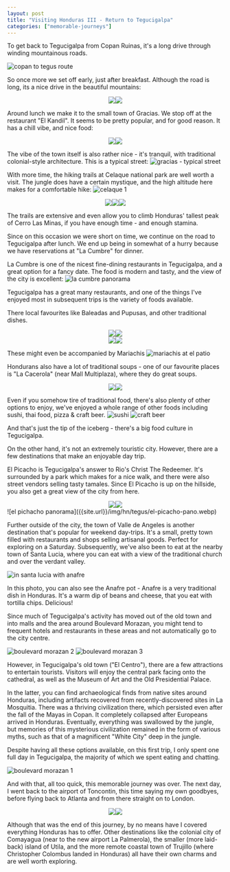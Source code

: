 ```yaml
---
layout: post
title: "Visiting Honduras III - Return to Tegucigalpa"
categories: ["memorable-journeys"]
---
```


To get back to Tegucigalpa from Copan Ruinas, it's a long drive through winding mountainous roads. 

![copan to tegus route]({{site.url}}/img/hn/tegus/route-copan-tegus.webp)

So once more we set off early, just after breakfast. Although the road is long, its a nice drive in the beautiful mountains:

<div style="display: flex; justify-content: center; width: 96%; margin-left: auto; margin-right: auto">
<img class="inlineimg" src="{{site.url}}/img/hn/tegus/gracias-road-1.webp" style="max-width: 49%"/>
<img class="inlineimg" src="{{site.url}}/img/hn/tegus/gracias-road-2.webp" style="max-width: 49%"/>
</div>

Around lunch we make it to the small town of Gracias. We stop off at the restaurant "El Kandil". It seems to be pretty popular, and for good reason. It has a chill vibe, and nice food:

<div style="display: flex; justify-content: center; width: 96%; margin-left: auto; margin-right: auto">
<img class="inlineimg" src="{{site.url}}/img/hn/tegus/el-kandil-1.webp" style="max-width: 42%"/>
<img class="inlineimg" src="{{site.url}}/img/hn/tegus/el-kandil-2.webp" style="max-width: 57%"/>
</div>

The vibe of the town itself is also rather nice - it's tranquil, with traditional colonial-style architecture. This is a typical street:
![gracias - typical street]({{site.url}}/img/hn/tegus/gracias-street.webp)

With more time, the hiking trails at Celaque national park are well worth a visit. The jungle does have a certain mystique, and the high altitude here makes for a comfortable hike:
![celaque 1]({{site.url}}/img/hn/tegus/celaque-1.webp)
<div style="display: flex; justify-content: center; width: 96%; margin-left: auto; margin-right: auto">
<img class="inlineimg" src="{{site.url}}/img/hn/tegus/celaque-2.webp" style="max-width: 32%"/>
<img class="inlineimg" src="{{site.url}}/img/hn/tegus/celaque-3.webp" style="max-width: 32%"/>
<img class="inlineimg" src="{{site.url}}/img/hn/tegus/celaque-4.webp" style="max-width: 32%"/>
</div>

The trails are extensive and even allow you to climb Honduras' tallest peak of Cerro Las Minas, if you have enough time - and enough stamina.

Since on this occasion we were short on time, we continue on the road to Tegucigalpa after lunch. We end up being in somewhat of a hurry because we have reservations at "La Cumbre" for dinner.

La Cumbre is one of the nicest fine-dining restaurants in Tegucigalpa, and a great option for a fancy date. The food is modern and tasty, and the view of the city is excellent:
![la cumbre panorama]({{site.url}}/img/hn/tegus/la-cumbre-pano.webp)

Tegucigalpa has a great many restaurants, and one of the things I've enjoyed most in subsequent trips is the variety of foods available.

There local favourites like Baleadas and Pupusas, and other traditional dishes.
<div style="display: flex; justify-content: center; width: 96%; margin-left: auto; margin-right: auto">
<img class="inlineimg" src="{{site.url}}/img/hn/tegus/pupusas.webp" style="max-width: 49%"/>
<img class="inlineimg" src="{{site.url}}/img/hn/tegus/coco-baleadas.webp" style="max-width: 49%"/>
</div>
<div style="display: flex; justify-content: center; width: 96%; margin-left: auto; margin-right: auto">
<img class="inlineimg" src="{{site.url}}/img/hn/tegus/tajadas-dish.webp" style="max-width: 36%"/>
<img class="inlineimg" src="{{site.url}}/img/hn/tegus/el-patio-1.webp" style="max-width: 63%"/>
</div>

These might even be accompanied by Mariachis
![mariachis at el patio]({{site.url}}/img/hn/tegus/el-patio-mariachis.gif)

Hondurans also have a lot of traditional soups - one of our favourite places is "La Cacerola" (near Mall Multiplaza), where they do great soups.

<div style="display: flex; justify-content: center; width: 96%; margin-left: auto; margin-right: auto">
<img class="inlineimg" src="{{site.url}}/img/hn/tegus/cacerola-1.webp" style="max-width: 34%"/>
<img class="inlineimg" src="{{site.url}}/img/hn/tegus/cacerola-2.webp" style="max-width: 64%"/>
</div>

Even if you somehow tire of traditional food, there's also plenty of other options to enjoy, we've enjoyed a whole range of other foods including sushi, thai food, pizza & craft beer.
![sushi]({{site.url}}/img/hn/tegus/sushi.webp)
![craft beer]({{site.url}}/img/hn/tegus/craft-beer.webp)

And that's just the tip of the iceberg - there's a big food culture in Tegucigalpa.

On the other hand, it's not an extremely touristic city. However, there are a few destinations that make an enjoyable day trip.

El Picacho is Tegucigalpa's answer to Rio's Christ The Redeemer. It's surrounded by a park which makes for a nice walk, and there were also street vendors selling tasty tamales. Since El Picacho is up on the hillside, you also get a great view of the city from here.

<div style="display: flex; justify-content: center; width: 96%; margin-left: auto; margin-right: auto">
<img class="inlineimg" src="{{site.url}}/img/hn/tegus/el-picacho-1.webp" style="max-width: 49%"/>
<img class="inlineimg" src="{{site.url}}/img/hn/tegus/el-picacho-2.webp" style="max-width: 49%"/>
</div>
![el pichacho panorama]({{site.url}}/img/hn/tegus/el-picacho-pano.webp)



Further outside of the city, the town of Valle de Angeles is another destination that's popular for weekend day-trips. It's a small, pretty town filled with restaurants and shops selling artisanal goods. Perfect for exploring on a Saturday. Subsequently, we've also been to eat at the nearby town of Santa Lucia, where you can eat with a view of the traditional church and over the verdant valley.

![in santa lucia with anafre]({{site.url}}/img/hn/tegus/santa-lucia-anafre.webp)

In this photo, you can also see the Anafre pot - Anafre is a very traditional dish in Honduras. It's a warm dip of beans and cheese, that you eat with tortilla chips. Delicious!

Since much of Tegucigalpa's activity has moved out of the old town and into malls and the area around Boulevard Morazan, you might tend to frequent hotels and restaurants in these areas and not automatically go to the city centre. 

![boulevard morazan 2]({{site.url}}/img/hn/tegus/boulevard-morazan-2.webp)
![boulevard morazan 3]({{site.url}}/img/hn/tegus/boulevard-morazan-3.webp)

However, in Tegucigalpa's old town ("El Centro"), there are a few attractions to entertain tourists. Visitors will enjoy the central park facing onto the cathedral, as well as the Museum of Art and the Old Presidential Palace.

In the latter, you can find archaeological finds from native sites around Honduras, including artifacts recovered from recently-discovered sites in La Mosquitia. There was a thriving civilization there, which persisted even after the fall of the Mayas in Copan. It completely collapsed after Europeans arrived in Honduras. Eventually, everything was swallowed by the jungle, but memories of this mysterious civilization remained in the form of various myths, such as that of a magnificent "White City" deep in the jungle.

Despite having all these options available, on this first trip, I only spent one full day in Tegucigalpa, the majority of which we spent eating and chatting.

![boulevard morazan 1]({{site.url}}/img/hn/tegus/boulevard-morazan-1.webp)

And with that, all too quick, this memorable journey was over. The next day, I went back to the airport of Toncontin, this time saying my own goodbyes, before flying back to Atlanta and from there straight on to London.

<div style="display: flex; justify-content: center; width: 96%; margin-left: auto; margin-right: auto">
<img class="inlineimg" src="{{site.url}}/img/hn/tegus/plane-atl.webp" style="max-width: 39%"/>
<img class="inlineimg" src="{{site.url}}/img/hn/tegus/london-aerial.webp" style="max-width: 59%"/>
</div>

Although that was the end of this journey, by no means have I covered everything Honduras has to offer. Other destinations like the colonial city of Comayagua (near to the new airport La Palmerola), the smaller (more laid-back) island of Utila, and the more remote coastal town of Trujillo (where Christopher Colombus landed in Honduras) all have their own charms and are well worth exploring.



